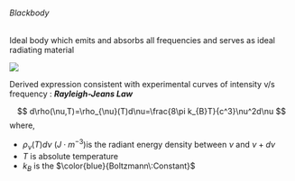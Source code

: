 ###### Blackbody 
Ideal body which emits and absorbs all frequencies and serves as ideal radiating material 

![](https://i.imgur.com/sUNgzk8.png)

Derived expression consistent with experimental curves of intensity v/s frequency : ***Rayleigh-Jeans Law***

$$
d\rho(\nu,T)=\rho_{\nu}(T)d\nu=\frac{8\pi k_{B}T}{c^3}\nu^2d\nu
$$
where,
- $\rho_{\nu}(T)d\nu$  $(J\cdot m^{-3})$is the radiant energy density between $\nu$ and $\nu+d\nu$ 
- $T$ is absolute temperature 
- $k_{B}$ is the $\color{blue}{Boltzmann\:Constant}$